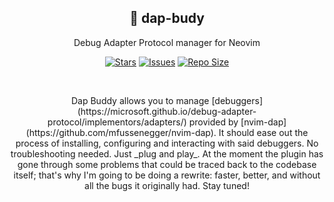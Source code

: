 <p align="center">
  <h2 align="center">🐞 dap-budy</h2>
</p>

<p align="center">
	Debug Adapter Protocol manager for Neovim
</p>

<p align="center">
	<a href="https://github.com/Pocco81/dap-buddy.nvim/stargazers">
		<img alt="Stars" src="https://img.shields.io/github/stars/Pocco81/dap-buddy.nvim?style=for-the-badge&logo=starship&color=C9CBFF&logoColor=D9E0EE&labelColor=302D41"></a>
	<a href="https://github.com/Pocco81/dap-buddy.nvim/issues">
		<img alt="Issues" src="https://img.shields.io/github/issues/Pocco81/dap-buddy.nvim?style=for-the-badge&logo=bilibili&color=F5E0DC&logoColor=D9E0EE&labelColor=302D41"></a>
	<a href="https://github.com/Pocco81/dap-buddy.nvim">
		<img alt="Repo Size" src="https://img.shields.io/github/repo-size/Pocco81/dap-buddy.nvim?color=%23DDB6F2&label=SIZE&logo=codesandbox&style=for-the-badge&logoColor=D9E0EE&labelColor=302D41"/></a>
</p>

&nbsp;

<p align="center">
	Dap Buddy allows you to manage [debuggers](https://microsoft.github.io/debug-adapter-protocol/implementors/adapters/) provided by [nvim-dap](https://github.com/mfussenegger/nvim-dap). It should ease out the process of installing, configuring and interacting with said debuggers. No troubleshooting needed. Just _plug and play_. At the moment the plugin has gone through some problems that could be traced back to the codebase itself; that's why I'm going to be doing a rewrite: faster, better, and without all the bugs it originally had.
	Stay tuned!
</p>
